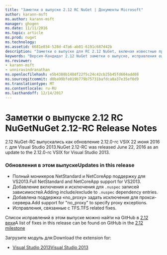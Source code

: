 ```yaml
---
title: "Заметки о выпуске 2.12 RC NuGet | Документы Microsoft"
author: karann-msft
ms.author: karann-msft
manager: ghogen
ms.date: 11/11/2016
ms.topic: article
ms.prod: nuget
ms.technology: 
ms.assetid: 6681e034-528d-47a6-ab01-6191c687d42b
description: "Заметки о выпуске для RC 2.12 NuGet, включая известные проблемы, исправленные ошибки, добавленные функции и DCR."
keywords: "Версия-Кандидат 2.12 NuGet заметки о выпуске, исправления ошибок, известные проблемы, добавлены функции, DCR"
ms.reviewer:
- karann-msft
- unniravindranathan
ms.openlocfilehash: e5b4308b148df22f5c24c42cb25b45fd604add08
ms.sourcegitcommit: d0ba99bfe019b779b75731bafdca8a37e35ef0d9
ms.translationtype: MT
ms.contentlocale: ru-RU
ms.lasthandoff: 12/14/2017
---
```

# <a name="nuget-212-rc-release-notes"></a><span data-ttu-id="32132-104">Заметки о выпуске 2.12 RC NuGet</span><span class="sxs-lookup"><span data-stu-id="32132-104">NuGet 2.12-RC Release Notes</span></span>

<span data-ttu-id="32132-105">2.12 NuGet-RC выпускались как обновление 2.12.0-rc VSIX 22 июня 2016 г. для Visual Studio 2013.</span><span class="sxs-lookup"><span data-stu-id="32132-105">NuGet 2.12-RC was released June 22, 2016 as an update to the 2.12.0-rc VSIX for Visual Studio 2013.</span></span>

### <a name="updates-in-this-release"></a><span data-ttu-id="32132-106">Обновления в этом выпуске</span><span class="sxs-lookup"><span data-stu-id="32132-106">Updates in this release</span></span>

* <span data-ttu-id="32132-107">Полный моникеров NetStandard и NetCoreApp поддержку для VS2013.</span><span class="sxs-lookup"><span data-stu-id="32132-107">Full NetStandard  and NetCoreApp support for VS2013.</span></span>
* <span data-ttu-id="32132-108">Добавление включения и исключения для `.nuspec` записей зависимостей.</span><span class="sxs-lookup"><span data-stu-id="32132-108">Adding include/exclude to `.nuspec` dependency entries.</span></span>
* <span data-ttu-id="32132-109">Добавлена поддержка «no_proxy» задать исключения для прокси-сервера.</span><span class="sxs-lookup"><span data-stu-id="32132-109">Add support for "no_proxy" to specify proxy exceptions.</span></span>
* <span data-ttu-id="32132-110">Исправления, связанные с TFS.</span><span class="sxs-lookup"><span data-stu-id="32132-110">TFS related fixes.</span></span>

<span data-ttu-id="32132-111">Список исправлений в этом выпуске можно найти на GitHub в [2.12 вехи](https://github.com/NuGet/Home/issues?q=milestone%3A2.12+is%3Aclosed)</span><span class="sxs-lookup"><span data-stu-id="32132-111">A list of fixes in this release can be found on GitHub in the [2.12 milestone](https://github.com/NuGet/Home/issues?q=milestone%3A2.12+is%3Aclosed)</span></span>

<span data-ttu-id="32132-112">Загрузите модуль для:</span><span class="sxs-lookup"><span data-stu-id="32132-112">Download the extension for:</span></span>

* [<span data-ttu-id="32132-113">Visual Studio 2013</span><span class="sxs-lookup"><span data-stu-id="32132-113">Visual Studio 2013</span></span>](https://dist.nuget.org/visualstudio-2013-vsix/v2.12.0-rc/NuGet.Tools.vsix)
